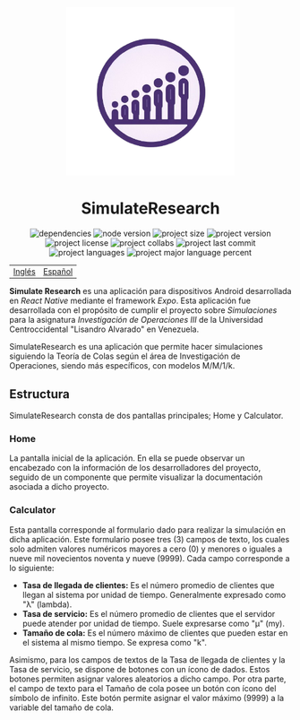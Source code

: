 <p align="center">
  <img src="./assets/images/icon.png" alt="SimulateResearch" width="300" height="300" />
</p>
<h1 align="center">
  SimulateResearch
</h1>

<div align="center">
  <img src="https://img.shields.io/depfu/dependencies/github/gustavoerivero/SimulateResearch" alt="dependencies" />
  <img src="https://img.shields.io/node/v/react-native" alt="node version" />
  <img src="https://img.shields.io/github/repo-size/gustavoerivero/SimulateResearch" alt="project size" />
  <img src="https://img.shields.io/github/package-json/v/gustavoerivero/SimulateResearch" alt="project version" />
  <img src="https://img.shields.io/github/license/gustavoerivero/SimulateResearch" alt="project license" />
  <img src="https://img.shields.io/github/contributors/gustavoerivero/SimulateResearch" alt="project collabs" />
  <img src="https://img.shields.io/github/last-commit/gustavoerivero/SimulateResearch" alt="project last commit" />
  <img src="https://img.shields.io/github/languages/count/gustavoerivero/SimulateResearch" alt="project languages" />
  <img src="https://img.shields.io/github/languages/top/gustavoerivero/SimulateResearch" alt="project major language percent" />
</div>

<div align="center">
  <table>
      <tr>
          <!-- Do not translate this table -->
          <td><a href="./README.md"> Inglés </a></td>
          <td><a href="./README-ES.md"> Español </a></td>
      </tr>
  </table>
</div>

**Simulate Research** es una aplicación para dispositivos Android desarrollada en *React Native* mediante el framework *Expo*. Esta aplicación fue desarrollada con el propósito de cumplir el proyecto sobre *Simulaciones* para la asignatura *Investigación de Operaciones III* de la Universidad Centroccidental "Lisandro Alvarado" en Venezuela.

SimulateResearch es una aplicación que permite hacer simulaciones siguiendo la Teoría de Colas según el área de Investigación de Operaciones, siendo más específicos, con modelos M/M/1/k.

## Estructura

SimulateResearch consta de dos pantallas principales; Home y Calculator.

### Home

La pantalla inicial de la aplicación. En ella se puede observar un encabezado con la información de los desarrolladores del proyecto, seguido de un componente que permite visualizar la documentación asociada a dicho proyecto.

### Calculator

Esta pantalla corresponde al formulario dado para realizar la simulación en dicha aplicación. Este formulario posee tres (3) campos de texto, los cuales solo admiten valores numéricos mayores a cero (0) y menores o iguales a nueve mil novecientos noventa y nueve (9999). Cada campo corresponde a lo siguiente:
* **Tasa de llegada de clientes:** Es el número promedio de clientes que llegan al sistema por unidad de tiempo. Generalmente expresado como "λ" (lambda).
* **Tasa de servicio:** Es el número promedio de clientes que el servidor puede atender por unidad de tiempo. Suele expresarse como "µ" (my).
* **Tamaño de cola:** Es el número máximo de clientes que pueden estar en el sistema al mismo tiempo. Se expresa como "k".

Asimismo, para los campos de textos de la Tasa de llegada de clientes y la Tasa de servicio, se dispone de botones con un ícono de dados. Estos botones permiten asignar valores aleatorios a dicho campo. Por otra parte, el campo de texto para el Tamaño de cola posee un botón con ícono del símbolo de infinito. Este botón permite asignar el valor máximo (9999) a la variable del tamaño de cola.

